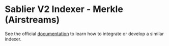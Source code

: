 # Sablier V2 Indexer - Merkle (Airstreams)

See the official [documentation](https://docs.sablier.com) to learn how to integrate or develop a similar indexer.
